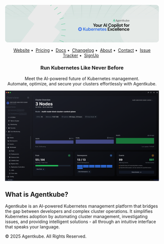 ![](./assets/thumbnail.png)

<!-- TEXT_SECTION:header:START -->
<div>
  <p align="center">
    <a href="https://agentkube.com" target="_blank">Website</a>&nbsp;&#8226;&nbsp;
    <a href="https://agentkube.com/pricing" target="_blank">Pricing</a>&nbsp;&#8226;&nbsp;
    <a href="https://docs.agentkube.com" target="_blank">Docs</a>&nbsp;&#8226;&nbsp;
    <a href="https://docs.agentkube.com/changelog" target="_blank">Changelog</a>&nbsp;&#8226;&nbsp;
    <a href="https://agentkube.com/about" target="_blank">About</a>&nbsp;&#8226;&nbsp;
    <a href="https://agentkube.com/contact" target="_blank">Contact</a>&nbsp;&#8226;&nbsp;
    <a href="https://github.com/agentkube/agentkube/issues" target="_blank">Issue Tracker</a>&nbsp;&#8226;&nbsp;
    <a href="https://account.agentkube.com" target="_blank">SignUp</a>&nbsp;&nbsp;
  </p>
  <h3 align="center">
    Run Kubernetes Like Never Before
  </h3>
  <p align="center">
  Meet the AI-powered future of Kubernetes management. <br />
  Automate, optimize, and secure your clusters effortlessly with Agentkube.
  </p>

</div>

![](./assets/platform.png)

## What is Agentkube?

Agentkube is an AI-powered Kubernetes management platform that bridges the gap between developers and complex cluster operations. It simplifies Kubernetes adoption by automating cluster management, investigating issues, and providing intelligent solutions - all through an intuitive interface that speaks your language.

© 2025 Agentkube. All Rights Reserved.
